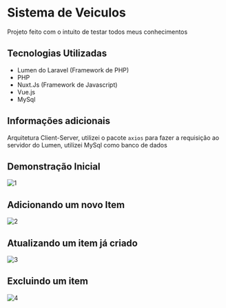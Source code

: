 # Sistema de Veiculos

Projeto feito com o intuito de testar todos meus conhecimentos

## Tecnologias Utilizadas
* Lumen do Laravel (Framework de PHP)
* PHP
* Nuxt.Js (Framework de Javascript)
* Vue.js
* MySql

## Informações adicionais
Arquitetura Client-Server, utilizei o pacote `axios` para fazer a requisição ao servidor do Lumen, utilizei MySql como banco de dados

## Demonstração Inicial

![1](https://user-images.githubusercontent.com/86434489/228068742-432e275c-ff09-42ce-860f-364f645e8b0a.gif)

## Adicionando um novo Item

![2](https://user-images.githubusercontent.com/86434489/228070157-0d340b4e-11b1-4820-805c-2ba6497c5e82.gif)

## Atualizando um item já criado

![3](https://user-images.githubusercontent.com/86434489/228071748-557ec723-6edb-4fe4-8665-ebc3ac0e5fa3.gif)

## Excluindo um item

![4](https://user-images.githubusercontent.com/86434489/228072079-5747aebc-871b-44e1-ab98-873b082ffe1b.gif)




